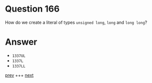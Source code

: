 
# Question 166



How do we create a literal of types `unsigned long`, `long` and `long long`?


# Answer



* `1337UL`
* `1337L`
* `1337LL`


[prev](165.md) +++ [next](167.md)
